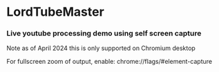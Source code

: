 # LordTubeMaster
### Live youtube processing demo using self screen capture

Note as of April 2024 this is only supported on Chromium desktop

For fullscreen zoom of output, enable: chrome://flags/#element-capture

